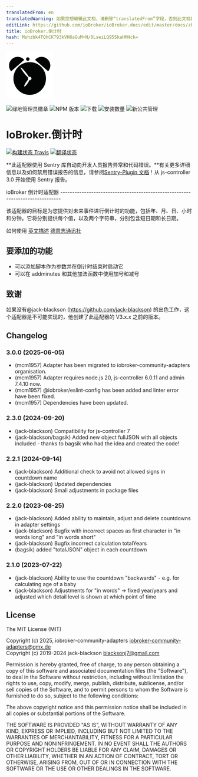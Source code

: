 ```yaml
---
translatedFrom: en
translatedWarning: 如果您想编辑此文档，请删除“translatedFrom”字段，否则此文档将再次自动翻译
editLink: https://github.com/ioBroker/ioBroker.docs/edit/master/docs/zh-cn/adapterref/iobroker.countdown/README.md
title: ioBroker.倒计时
hash: Mshzbk4TQhCKT93kVH8aGuM+N/0LseiLQ95SkaHMHck=
---
```

![标识](../../../en/adapterref/iobroker.countdown/admin/countdown.png)

![绿地管理员徽章](https://snyk.io/test/github/jack-blackson/ioBroker.countdown/badge.svg)
![NPM 版本](http://img.shields.io/npm/v/iobroker.countdown.svg)
![下载](https://img.shields.io/npm/dm/iobroker.countdown.svg)
![安装数量](http://iobroker.live/badges/countdown-stable.svg)
![新公共管理](https://nodei.co/npm/iobroker.countdown.png?downloads=true)

# IoBroker.倒计时
[![构建状态 Travis](https://travis-ci.com/jack-blackson/ioBroker.countdown.svg?branch=master)](https://travis-ci.com/jack-blackson/ioBroker.countdown) [![翻译状态](https://weblate.iobroker.net/widgets/adapters/-/countdown/svg-badge.svg)](https://weblate.iobroker.net/engage/adapters/?utm_source=widget)

**此适配器使用 Sentry 库自动向开发人员报告异常和代码错误。**有关更多详细信息以及如何禁用错误报告的信息，请参阅[Sentry-Plugin 文档](https://github.com/ioBroker/plugin-sentry#plugin-sentry)！从 js-controller 3.0 开始使用 Sentry 报告。

ioBroker 倒计时适配器 ------------------------------------------------------------------------------

该适配器的目标是为您提供对未来事件进行倒计时的功能，包括年、月、日、小时和分钟。它将分别提供每个值，以及两个字符串，分别包含短日期和长日期。

如何使用
[英文描述](docs/en/countdown.md) [德意志通讯社](docs/de/countdown.md)

## 要添加的功能
* 可以添加脚本作为参数并在倒计时结束时启动它
* 可以在 addminutes 和其他加法函数中使用加号和减号

## 致谢
如果没有@jack-blackson (https://github.com/jack-blackson) 的出色工作，这个适配器是不可能实现的，他创建了此适配器的 V3.x.x 之前的版本。

## Changelog

<!--
	Placeholder for the next version (at the beginning of the line):
	### **WORK IN PROGRESS**0
-->
### 3.0.0 (2025-06-05)
* (mcm1957) Adapter has been migrated to iobroker-community-adapters organisation.
* (mcm1957) Adapter requires node.js 20, js-controller 6.0.11 and admin 7.4.10 now.
* (mcm1957) @iobroker/eslint-config has been added and linter error have been fixed.
* (mcm1957) Dependencies have been updated.

### 2.3.0 (2024-09-20) 
* (jack-blackson) Compatibility for js-controller 7
* (jack-blackson/bagsik) Added new object fullJSON with all objects included - thanks to bagsik who had the idea and created the code!

### 2.2.1 (2024-09-14) 
* (jack-blackson) Additional check to avoid not allowed signs in countdown name
* (jack-blackson) Updated dependencies
* (jack-blackson) Small adjustments in package files

### 2.2.0 (2023-08-25) 
* (jack-blackson) Added ability to maintain, adjust and delete countdowns in adapter settings
* (jack-blackson) Bugfix with incorrect spaces as first character in "in words long" and "in words short"
* (jack-blackson) Bugfix incorrect calculation totalYears
* (bagsik) added "totalJSON" object in each countdown

### 2.1.0 (2023-07-22) 
* (jack-blackson) Ability to use the countdown "backwards" - e.g. for calculating age of a baby
* (jack-blackson) Adjustments for "in words" -> fixed year/years and adjusted which detail level is shown at which point of time

## License
The MIT License (MIT)

Copyright (c) 2025, iobroker-community-adapters <iobroker-community-adapters@gmx.de>  
Copyright (c) 2019-2024 jack-blackson <blacksonj7@gmail.com>

Permission is hereby granted, free of charge, to any person obtaining a copy
of this software and associated documentation files (the "Software"), to deal
in the Software without restriction, including without limitation the rights
to use, copy, modify, merge, publish, distribute, sublicense, and/or sell
copies of the Software, and to permit persons to whom the Software is
furnished to do so, subject to the following conditions:

The above copyright notice and this permission notice shall be included in
all copies or substantial portions of the Software.

THE SOFTWARE IS PROVIDED "AS IS", WITHOUT WARRANTY OF ANY KIND, EXPRESS OR
IMPLIED, INCLUDING BUT NOT LIMITED TO THE WARRANTIES OF MERCHANTABILITY,
FITNESS FOR A PARTICULAR PURPOSE AND NONINFRINGEMENT. IN NO EVENT SHALL THE
AUTHORS OR COPYRIGHT HOLDERS BE LIABLE FOR ANY CLAIM, DAMAGES OR OTHER
LIABILITY, WHETHER IN AN ACTION OF CONTRACT, TORT OR OTHERWISE, ARISING FROM,
OUT OF OR IN CONNECTION WITH THE SOFTWARE OR THE USE OR OTHER DEALINGS IN
THE SOFTWARE.